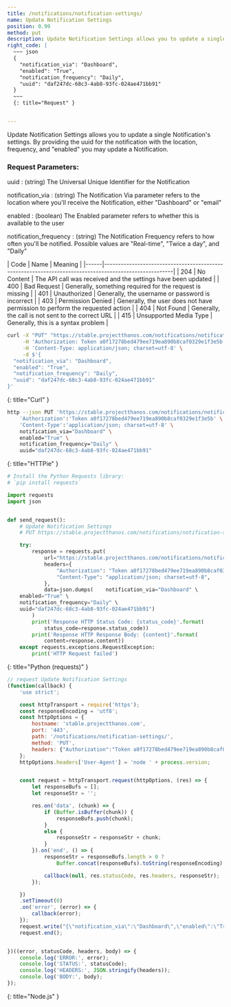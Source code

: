 ```yaml
---
title: /notifications/notification-settings/
name: Update Notification Settings
position: 0.99
method: put
description: Update Notification Settings allows you to update a single notification's settings
right_code: |
  ~~~ json
  {
    "notification_via": "Dashboard",
    "enabled": "True",
    "notification_frequency": "Daily",
    "uuid": "daf247dc-68c3-4ab8-93fc-024ae471bb91"
  }
  ~~~
  {: title="Request" }


---
```

Update Notification Settings allows you to update a single Notification's settings. By providing the uuid for the notification with the location, frequency, and "enabled" you may update a Notification.

### Request Parameters:

uuid
: (string) The Universal Unique Identifier for the Notification

notification_via
: (string) The Notification Via parameter refers to the location where you'll receive the Notification, either "Dashboard" or "email"

enabled
: (boolean) The Enabled parameter refers to whether this is available to the user

notification_frequency
: (string) The Notification Frequency refers to how often you'll be notified. Possible values are "Real-time", "Twice a day", and "Daily"

| Code | Name                   | Meaning                                                                      |
|------|-------------------------------------------------------------------------------------------------------|
| 204  | No Content             | The API call was received and the settings have been updated                 |
| 400  | Bad Request            | Generally, something required for the request is missing                     |
| 401  | Unauthorized           | Generally, the username or password is incorrect                             |
| 403  | Permission Denied      | Generally, the user does not have permission to perform the requested action |
| 404  | Not Found              | Generally, the call is not sent to the correct URL                           |
| 415  | Unsupported Media Type | Generally, this is a syntax problem                                          |


~~~ bash
curl -X "PUT" "https://stable.projectthanos.com/notifications/notification-settings/" \
     -H 'Authorization: Token a0f17278bed479ee719ea890b8caf0329e1f3e5b' \
     -H 'Content-Type: application/json; charset=utf-8' \
     -d $'{
  "notification_via": "Dashboard",
  "enabled": "True",
  "notification_frequency": "Daily",
  "uuid": "daf247dc-68c3-4ab8-93fc-024ae471bb91"
}'

~~~
{: title="Curl" }

~~~ bash
http --json PUT 'https://stable.projectthanos.com/notifications/notification-settings/' \
    'Authorization':'Token a0f17278bed479ee719ea890b8caf0329e1f3e5b' \
    'Content-Type':'application/json; charset=utf-8' \
    notification_via="Dashboard" \
    enabled="True" \
    notification_frequency="Daily" \
    uuid="daf247dc-68c3-4ab8-93fc-024ae471bb91"

~~~
{: title="HTTPie" }

~~~ python
# Install the Python Requests library:
# `pip install requests`

import requests
import json


def send_request():
    # Update Notification Settings
    # PUT https://stable.projectthanos.com/notifications/notification-settings/

    try:
        response = requests.put(
            url="https://stable.projectthanos.com/notifications/notification-settings/",
            headers={
                "Authorization": "Token a0f17278bed479ee719ea890b8caf0329e1f3e5b",
                "Content-Type": "application/json; charset=utf-8",
            },
            data=json.dumps(    notification_via="Dashboard" \
    enabled="True" \
    notification_frequency="Daily" \
    uuid="daf247dc-68c3-4ab8-93fc-024ae471bb91")
        )
        print('Response HTTP Status Code: {status_code}'.format(
            status_code=response.status_code))
        print('Response HTTP Response Body: {content}'.format(
            content=response.content))
    except requests.exceptions.RequestException:
        print('HTTP Request failed')

~~~
{: title="Python (requests)" }

~~~ javascript
// request Update Notification Settings
(function(callback) {
    'use strict';

    const httpTransport = require('https');
    const responseEncoding = 'utf8';
    const httpOptions = {
        hostname: 'stable.projectthanos.com',
        port: '443',
        path: '/notifications/notification-settings/',
        method: 'PUT',
        headers: {"Authorization":"Token a0f17278bed479ee719ea890b8caf0329e1f3e5b","Content-Type":"application/json; charset=utf-8"}
    };
    httpOptions.headers['User-Agent'] = 'node ' + process.version;


    const request = httpTransport.request(httpOptions, (res) => {
        let responseBufs = [];
        let responseStr = '';

        res.on('data', (chunk) => {
            if (Buffer.isBuffer(chunk)) {
                responseBufs.push(chunk);
            }
            else {
                responseStr = responseStr + chunk;
            }
        }).on('end', () => {
            responseStr = responseBufs.length > 0 ?
                Buffer.concat(responseBufs).toString(responseEncoding) : responseStr;

            callback(null, res.statusCode, res.headers, responseStr);
        });

    })
    .setTimeout(0)
    .on('error', (error) => {
        callback(error);
    });
    request.write("{\"notification_via\":\"Dashboard\",\"enabled\":\"True\",\"notification_frequency\":\"Daily\",\"uuid\":\"daf247dc-68c3-4ab8-93fc-024ae471bb91\"}")
    request.end();


})((error, statusCode, headers, body) => {
    console.log('ERROR:', error);
    console.log('STATUS:', statusCode);
    console.log('HEADERS:', JSON.stringify(headers));
    console.log('BODY:', body);
});

~~~
{: title="Node.js" }

